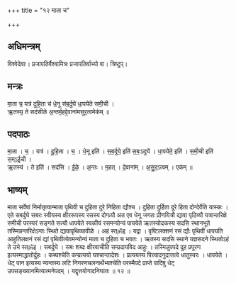 +++
title = "१२ माता च"

+++
## अधिमन्त्रम्
विश्वेदेवाः। प्रजापतिर्वैश्वामित्रः प्रजापतिर्वाच्यो वा। त्रिष्टुप्।

## मन्त्रः
मा॒ता च॒ यत्र॑ दुहि॒ता च॑ धे॒नू स॑ब॒र्दुघे॑ धा॒पये॑ते समी॒ची ।  
ऋ॒तस्य॒ ते सद॑सीळे अ॒न्तर्म॒हद्दे॒वाना॑मसुर॒त्वमेक॑म् ॥

## पदपाठः
मा॒ता । च॒ । यत्र॑ । दु॒हि॒ता । च॒ । धे॒नू इति॑ । स॒ब॒र्दुघे॒ इति॑ स॒बः॒ऽदुघे॑ । धा॒पये॑ते॒ इति॑ । स॒मी॒ची इति॑ स॒म्ऽई॒ची ।  
ऋ॒तस्य॑ । ते इति॑ । सद॑सि । ई॒ळे॒ । अ॒न्तः । म॒हत् । दे॒वाना॑म् । अ॒सु॒र॒ऽत्वम् । एक॑म् ॥

## भाष्यम्
माता सर्वेषां निर्मातृत्वान्माता पृथिवी च दुहिता दुरे निहिता द्यौश्च । दुहिता दुर्हिता दूरे हिता दोग्देर्वेति यास्कः । एते सबर्दुघे सबरः स्वीयस्य क्षीररूपस्य रसस्य दोग्ध्र्यौ अत एव धेनू जगतः प्रीणयित्रौ द्यावा पृठिव्यौ यत्रान्तरिक्षे समीची परस्परं सङ्गते सत्यौ धापयेते स्वकीयं रसमन्योन्यं पाययेते ऋतस्योदकस्य सदसि स्थानभूते तस्मिन्नन्तरिक्षेऽन्तः स्थिते द्यावापृथिव्यावीळे । अहं स्त्ॐइ । यद्वा । वृष्टिलक्शणं रसं द्यौः पृथिवीं धापयति आहुतिलक्षनं रसं द्यां पृथिवीत्येवमन्योन्यं माता च दुहिता च भवतः । ऋतस्य सदसि स्थाने यज्ञसदने स्थितोऽहं ते उभे स्त्ॐइ । सबर्दुघे । सबः शब्दः क्षीरवाचीति सम्प्रदायविद आहुः । तस्मिन्नुपपदे दुह प्रपूरण इत्यस्माद्धातोर्दुहः । कब्घश्चेति कप्प्रत्ययो घश्चान्तादेशः । प्रत्ययस्य पित्त्वादनुदात्तत्वे धातुस्वरः । धापयेते । धेट् पान इत्यस्य ण्यन्तस्य लटि निगरणचलनार्थेभ्यश्चेति परस्मैपदे प्राप्ते पादिषु धेट् उपसङ्ख्यानमित्यात्मनेपदम् । यद्वृत्तयोगादनिघातः ॥ १२ ॥